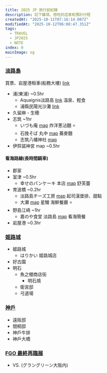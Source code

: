 ```yaml
---
title: 2025 JP 旅行前紀錄
description: 記下雜項、想吃的店家和預計行程
createdAt: "2025-10-11T07:16:14.007Z"
modifiedAt: "2025-10-12T06:08:47.351Z"
tags:
  - TRAVEL
  - JP2025
  - NOTE
index: 0
mainImage: og
---
```


### [淡路島](#awaji-shima)

買票、岩屋港租車(船務大樓) [link](https://www.wayfarer.idv.tw/Japan/Japan2016/0411.htm)

- 浦(東浦) ~0.5hr
  - Aquaignis淡路島 [link](https://matcha-jp.com/tw/15476) 溫泉、輕食
  - 浦縣民陽光沙灘 [link](https://matcha-jp.com/tw/20192)
- 久留麻
  -️ 生穂
- 志筑 ~1hr
  - いづも庵 [map](https://maps.app.goo.gl/scJrCBti18cgCfLb9) 炸洋蔥沾麵 ⭐️
  - 石挽そば 丸中 [map](https://maps.app.goo.gl/TV4EpUtXWvdCP8C88) 蕎麥麵
  - 志筑八幡神社 [map](https://maps.app.goo.gl/NPP5avdzJBc3YBoF9)
- 伊弉諾神宮 map ~0.5hr

#### 看海路線(長時間騎車)

- 郡家
- 室津 ~0.5hr
  - 幸せのパンケーキ 本店 [map](https://maps.app.goo.gl/QmSQ247zZLP6Sx5eA) 舒芙蕾
- 育波橋 ~0.2hr
  - 淡路島チーズ工房 [map](https://maps.app.goo.gl/3xPteyHCC6BNQshd8) 起司漢堡排、甜點
  - 大瀬 [map](https://maps.app.goo.gl/kYJgovPCz8KLZuoY8) 星鰻 海鮮餐廳 ⭐️
- 野島江崎 ~1hr
  - 嘉のや食堂 淡路島 [map](https://maps.app.goo.gl/eK9dcf2vs66Wty8E7) 看海簡餐
- 岩屋港 ~0.3hr

### [姬路城](#himeji-castle)

- 姬路城
  - はりかい 姬路城店
- 好古園
- 明石
  - 魚之棚商店街
    - 明石燒
  - 衛宮邸
  - 弓道場

### [神戶](#kobe-shi)

- 遠阪邸
- 間桐邸
- 神戶牛排
- 神戶大橋

### [FGO 最終再臨展](#fgo-expo)

- VS. (グラングリーン大阪内)
